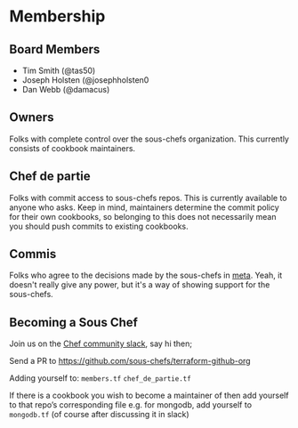 # Membership

## Board Members

- Tim Smith (@tas50) 
- Joseph Holsten (@josephholsten0
- Dan Webb (@damacus)

## Owners

Folks with complete control over the sous-chefs organization. This currently consists of cookbook maintainers.

## Chef de partie

Folks with commit access to sous-chefs repos. This is currently available to anyone who asks. Keep in mind, maintainers determine the commit policy for their own cookbooks, so belonging to this does not necessarily mean you should push commits to existing cookbooks.

## Commis

Folks who agree to the decisions made by the sous-chefs in [meta](https://github.com/sous-chefs/meta). Yeah, it doesn't really give any power, but it's a way of showing support for the sous-chefs.

## Becoming a Sous Chef

Join us on the [Chef community slack](https://chefcommunity.slack.com/messages/sous-chefs/), say hi then;

Send a PR to https://github.com/sous-chefs/terraform-github-org

Adding yourself to: 
`members.tf`
`chef_de_partie.tf`

If there is a cookbook you wish to become a maintainer of then add yourself to that repo’s corresponding file e.g. for mongodb, add yourself to `mongodb.tf` (of course after discussing it in slack)
